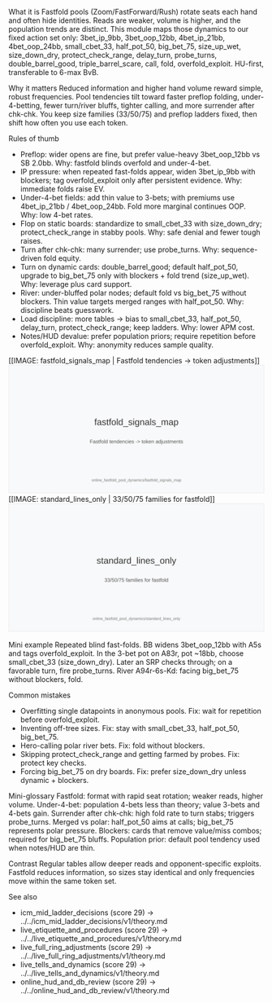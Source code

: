 What it is
Fastfold pools (Zoom/FastForward/Rush) rotate seats each hand and often hide identities. Reads are weaker, volume is higher, and the population trends are distinct. This module maps those dynamics to our fixed action set only: 3bet_ip_9bb, 3bet_oop_12bb, 4bet_ip_21bb, 4bet_oop_24bb, small_cbet_33, half_pot_50, big_bet_75, size_up_wet, size_down_dry, protect_check_range, delay_turn, probe_turns, double_barrel_good, triple_barrel_scare, call, fold, overfold_exploit. HU-first, transferable to 6-max BvB.

Why it matters
Reduced information and higher hand volume reward simple, robust frequencies. Pool tendencies tilt toward faster preflop folding, under-4-betting, fewer turn/river bluffs, tighter calling, and more surrender after chk-chk. You keep size families (33/50/75) and preflop ladders fixed, then shift how often you use each token.

Rules of thumb

* Preflop: wider opens are fine, but prefer value-heavy 3bet_oop_12bb vs SB 2.0bb. Why: fastfold blinds overfold and under-4-bet.
* IP pressure: when repeated fast-folds appear, widen 3bet_ip_9bb with blockers; tag overfold_exploit only after persistent evidence. Why: immediate folds raise EV.
* Under-4-bet fields: add thin value to 3-bets; with premiums use 4bet_ip_21bb / 4bet_oop_24bb. Fold more marginal continues OOP. Why: low 4-bet rates.
* Flop on static boards: standardize to small_cbet_33 with size_down_dry; protect_check_range in stabby pools. Why: safe denial and fewer tough raises.
* Turn after chk-chk: many surrender; use probe_turns. Why: sequence-driven fold equity.
* Turn on dynamic cards: double_barrel_good; default half_pot_50, upgrade to big_bet_75 only with blockers + fold trend (size_up_wet). Why: leverage plus card support.
* River: under-bluffed polar nodes; default fold vs big_bet_75 without blockers. Thin value targets merged ranges with half_pot_50. Why: discipline beats guesswork.
* Load discipline: more tables -> bias to small_cbet_33, half_pot_50, delay_turn, protect_check_range; keep ladders. Why: lower APM cost.
* Notes/HUD devalue: prefer population priors; require repetition before overfold_exploit. Why: anonymity reduces sample quality.

[[IMAGE: fastfold_signals_map | Fastfold tendencies -> token adjustments]]
![Fastfold tendencies -> token adjustments](images/fastfold_signals_map.svg)
[[IMAGE: standard_lines_only | 33/50/75 families for fastfold]]
![33/50/75 families for fastfold](images/standard_lines_only.svg)

Mini example
Repeated blind fast-folds. BB widens 3bet_oop_12bb with A5s and tags overfold_exploit. In the 3-bet pot on A83r, pot ~18bb, choose small_cbet_33 (size_down_dry). Later an SRP checks through; on a favorable turn, fire probe_turns. River A94r-6s-Kd: facing big_bet_75 without blockers, fold.

Common mistakes

* Overfitting single datapoints in anonymous pools. Fix: wait for repetition before overfold_exploit.
* Inventing off-tree sizes. Fix: stay with small_cbet_33, half_pot_50, big_bet_75.
* Hero-calling polar river bets. Fix: fold without blockers.
* Skipping protect_check_range and getting farmed by probes. Fix: protect key checks.
* Forcing big_bet_75 on dry boards. Fix: prefer size_down_dry unless dynamic + blockers.

Mini-glossary
Fastfold: format with rapid seat rotation; weaker reads, higher volume.
Under-4-bet: population 4-bets less than theory; value 3-bets and 4-bets gain.
Surrender after chk-chk: high fold rate to turn stabs; triggers probe_turns.
Merged vs polar: half_pot_50 aims at calls; big_bet_75 represents polar pressure.
Blockers: cards that remove value/miss combos; required for big_bet_75 bluffs.
Population prior: default pool tendency used when notes/HUD are thin.

Contrast
Regular tables allow deeper reads and opponent-specific exploits. Fastfold reduces information, so sizes stay identical and only frequencies move within the same token set.

See also
- icm_mid_ladder_decisions (score 29) -> ../../icm_mid_ladder_decisions/v1/theory.md
- live_etiquette_and_procedures (score 29) -> ../../live_etiquette_and_procedures/v1/theory.md
- live_full_ring_adjustments (score 29) -> ../../live_full_ring_adjustments/v1/theory.md
- live_tells_and_dynamics (score 29) -> ../../live_tells_and_dynamics/v1/theory.md
- online_hud_and_db_review (score 29) -> ../../online_hud_and_db_review/v1/theory.md